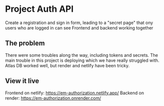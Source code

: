 # Project Auth API

Create a registration and sign in form, leading to a "secret page" that ony users who are logged in can see
Frontend and backend working together

## The problem

There were some troubles along the way, including tokens and secrets.
The main trouble in this project is deploying which we have really struggled with.
Atlas DB worked well, but render and netlify have been tricky.

## View it live

Frontend on netlify: https://em-authorization.netlify.app/
Backend on render: https://em-authorization.onrender.com/
